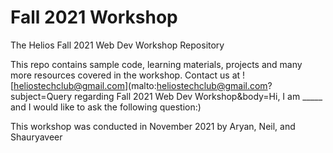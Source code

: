 # Fall 2021 Workshop
The Helios Fall 2021 Web Dev Workshop Repository

This repo contains sample code, learning materials, projects and many more resources covered in the workshop. Contact us at ![heliostechclub@gmail.com](malto:heliostechclub@gmail.com?subject=Query regarding Fall 2021 Web Dev Workshop&body=Hi, I am _____ and I would like to ask the following question:)

This workshop was conducted in November 2021 by Aryan, Neil, and Shauryaveer

